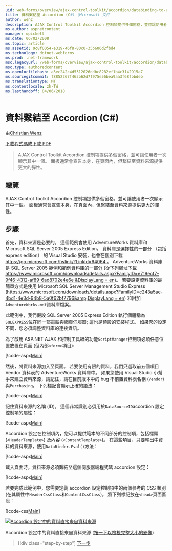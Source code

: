 ```yaml
---
uid: web-forms/overview/ajax-control-toolkit/accordion/databinding-to-an-accordion-cs
title: 資料繫結至 Accordion (C#) |Microsoft 文件
author: wenz
description: AJAX Control Toolkit Accordion 控制項提供多個窗格，並可讓使用者一次顯示其中一個。 面板通常會宣告 w...
ms.author: aspnetcontent
manager: wpickett
ms.date: 06/02/2008
ms.topic: article
ms.assetid: 9c8f0054-e319-46f8-80c0-35b606d2fbd4
ms.technology: dotnet-webforms
ms.prod: .net-framework
msc.legacyurl: /web-forms/overview/ajax-control-toolkit/accordion/databinding-to-an-accordion-cs
msc.type: authoredcontent
ms.openlocfilehash: a3ec242c4d5312026ddbc8282ef1b4c3142915a7
ms.sourcegitcommit: f8852267f463b62d7f975e56bea9aa3f68fbbdeb
ms.translationtype: MT
ms.contentlocale: zh-TW
ms.lasthandoff: 04/06/2018
---
```

<a name="databinding-to-an-accordion-c"></a>資料繫結至 Accordion (C#)
====================
由[Christian Wenz](https://github.com/wenz)

[下載程式碼](http://download.microsoft.com/download/5/6/d/56d50cef-2011-4c8f-9891-7edc6dc57df9/Accordion1.cs.zip)或[下載 PDF](http://download.microsoft.com/download/6/7/1/6718d452-ff89-4d3f-a90e-c74ec2d636a3/accordion1CS.pdf)

> AJAX Control Toolkit Accordion 控制項提供多個窗格，並可讓使用者一次顯示其中一個。 面板通常會宣告本身，在頁面內，但繫結至資料來源提供更大的彈性。


## <a name="overview"></a>總覽

AJAX Control Toolkit Accordion 控制項提供多個窗格，並可讓使用者一次顯示其中一個。 面板通常會宣告本身，在頁面內，但繫結至資料來源提供更大的彈性。

## <a name="steps"></a>步驟

首先，資料來源是必要的。 這個範例會使用 AdventureWorks 資料庫和 Microsoft SQL Server 2005 Express Edition。 資料庫是選擇性的一部分 （包括 express edition） 的 Visual Studio 安裝，也會在個別下載[ https://go.microsoft.com/fwlink/?LinkId=64064 ](https://go.microsoft.com/fwlink/?LinkId=64064)。 AdventureWorks 資料庫是 SQL Server 2005 範例和範例資料庫的一部分 (從下列網址下載[ https://www.microsoft.com/downloads/details.aspx?FamilyID=e719ecf7-9f46-4312-af89-6ad8702e4e6e &amp;DisplayLang = en](https://www.microsoft.com/downloads/details.aspx?FamilyID=e719ecf7-9f46-4312-af89-6ad8702e4e6e&amp;DisplayLang=en))。 若要設定資料庫的最簡單方式是使用 Microsoft SQL Server Management Studio Express ([https://www.microsoft.com/downloads/details.aspx?FamilyID=c243a5ae-4bd1-4e3d-94b8-5a0f62bf7796&amp;DisplayLang = en](https://www.microsoft.com/downloads/details.aspx?FamilyID=c243a5ae-4bd1-4e3d-94b8-5a0f62bf7796&amp;DisplayLang=en)) 和附加`AdventureWorks.mdf`資料庫檔案。

此範例中，我們假設 SQL Server 2005 Express Edition 執行個體稱為`SQLEXPRESS`位在同一部電腦與網頁伺服器; 這也是預設的安裝程式。 如果您的設定不同，您必須調整資料庫的連接資訊。

為了啟用 ASP.NET AJAX 和控制工具組的功能`ScriptManager`控制項必須任意位置放置在頁面 (但內部`<form>`項目):

[!code-aspx[Main](databinding-to-an-accordion-cs/samples/sample1.aspx)]

然後，將資料來源加入至頁面。 若要使用有限的資料，我們只選取前五個項目 Vendor 資料表的 AdventureWorks 資料庫中。 如果您使用 Visual Studio 小幫手來建立資料來源，請記住，請在目前版本中的 bug 不前置資料表名稱 (`Vendor`) 與`Purchasing`。 下列標記會顯示正確的語法：

[!code-aspx[Main](databinding-to-an-accordion-cs/samples/sample2.aspx)]

記住資料來源的名稱 (ID)。 這個非常識別必須用於`DataSourceID`accordion 設定控制項的屬性：

[!code-aspx[Main](databinding-to-an-accordion-cs/samples/sample3.aspx)]

Accordion 設定在控制項內，您可以提供範本的不同部分的控制項，包括標頭 (`<HeaderTemplate>`) 及內容 (`<ContentTemplate>`)。 在這些項目，只要輸出中資料的資料來源，使用`DataBinder.Eval()`方法：

[!code-aspx[Main](databinding-to-an-accordion-cs/samples/sample4.aspx)]

載入頁面時，資料來源必須繫結至這個伺服器端程式碼 accordion 設定：

[!code-aspx[Main](databinding-to-an-accordion-cs/samples/sample5.aspx)]

若要完成此範例中，您需要定義 accordion 設定控制項中的兩個參考的 CSS 類別 (在其屬性中`HeaderCssClass`和`ContentCssClass`)。 將下列標記放在`<head>`頁面區段：

[!code-css[Main](databinding-to-an-accordion-cs/samples/sample6.css)]


[![Accordion 設定中的資料直接來自資料來源](databinding-to-an-accordion-cs/_static/image2.png)](databinding-to-an-accordion-cs/_static/image1.png)

Accordion 設定中的資料直接來自資料來源 ([按一下以檢視完整大小的影像](databinding-to-an-accordion-cs/_static/image3.png))

> [!div class="step-by-step"]
> [下一步](dynamically-adding-an-accordion-pane-cs.md)
